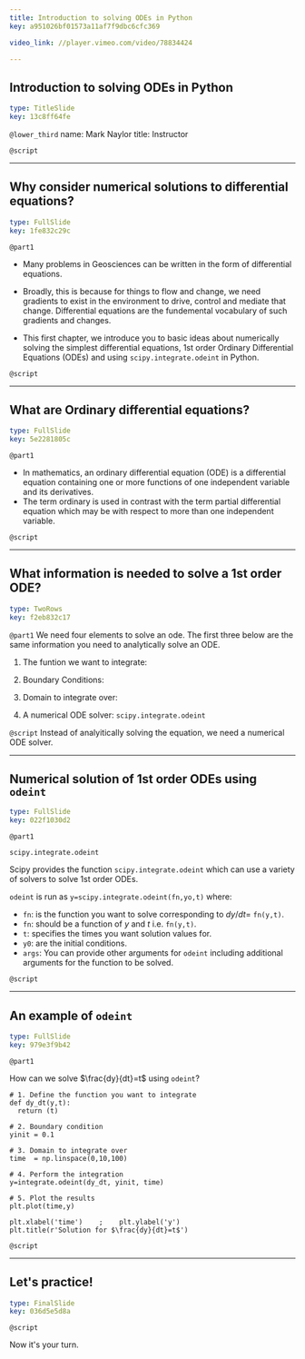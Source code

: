 ```yaml
---
title: Introduction to solving ODEs in Python
key: a951026bf01573a11af7f9dbc6cfc369

video_link: //player.vimeo.com/video/78834424

---
```

## Introduction to solving ODEs in Python

```yaml
type: TitleSlide
key: 13c8ff64fe
```

`@lower_third`
name: Mark Naylor
title: Instructor

`@script`





---
## Why consider numerical solutions to differential equations?

```yaml
type: FullSlide
key: 1fe832c29c
```

`@part1`

- Many problems in Geosciences can be written in the form of differential equations. 

- Broadly, this is because for things to flow and change, we need gradients to exist in the environment to drive, control and mediate that change. Differential equations are the fundemental vocabulary of such gradients and changes.

- This first chapter, we introduce you to basic ideas about numerically solving the simplest differential equations, 1st order Ordinary Differential Equations (ODEs) and using `scipy.integrate.odeint` in Python.


`@script`

---
## What are Ordinary differential equations?

```yaml
type: FullSlide
key: 5e2281805c
```

`@part1`
- In mathematics, an ordinary differential equation (ODE) is a differential equation containing one or more functions of one independent variable and its derivatives. 
- The term ordinary is used in contrast with the term partial differential equation which may be with respect to more than one independent variable.

`@script`



---
## What information is needed to solve a 1st order ODE?

```yaml
type: TwoRows
key: f2eb832c17
```

`@part1`
We need four elements to solve an ode. The first three below are the same information you need to analytically solve an ODE. 

1. The funtion we want to integrate:

2. Boundary Conditions: 

3. Domain to integrate over:

4. A numerical ODE solver: `scipy.integrate.odeint`



`@script`
Instead of analyitically solving the equation, we need a numerical ODE solver.

---
## Numerical solution of 1st order ODEs using `odeint`

```yaml
type: FullSlide
key: 022f1030d2
```

`@part1`

`scipy.integrate.odeint`

Scipy provides the function `scipy.integrate.odeint` which can
  use a variety of solvers to solve 1st order ODEs.

  `odeint` is run as
  `y=scipy.integrate.odeint(fn,yo,t)` where:

- `fn`: is the function you want to solve corresponding to $dy/dt=$ `fn(y,t)`. 
- `fn`: should be a function of $y$ and $t$ i.e. `fn(y,t)`.
- `t`: specifies the times you want solution values for.
- `y0`: are the initial conditions.
- `args`: You can provide other arguments for `odeint` including additional arguments for the function to be solved. 

`@script`


---
## An example of `odeint`

```yaml
type: FullSlide
key: 979e3f9b42
```

`@part1`

How can we solve $\frac{dy}{dt}=t$ using `odeint`?

``` 
# 1. Define the function you want to integrate
def dy_dt(y,t):
  return (t)

# 2. Boundary condition
yinit = 0.1

# 3. Domain to integrate over
time  = np.linspace(0,10,100)

# 4. Perform the integration
y=integrate.odeint(dy_dt, yinit, time)

# 5. Plot the results
plt.plot(time,y)

plt.xlabel('time')    ;    plt.ylabel('y')
plt.title(r'Solution for $\frac{dy}{dt}=t$')
```

`@script`


---
## Let's practice!

```yaml
type: FinalSlide
key: 036d5e5d8a
```

`@script`

Now it's your turn.

